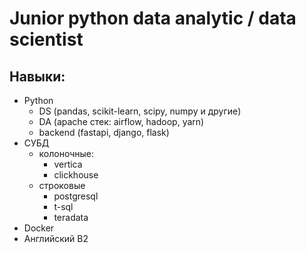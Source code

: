# Junior python data analytic / data scientist
## Навыки:
- Python 
   - DS (pandas, scikit-learn, scipy, numpy и другие)
   - DA (apache стек: airflow, hadoop, yarn)
   - backend (fastapi, django, flask)
- СУБД
  - колоночные:
     - vertica
     - clickhouse
  - строковые
     - postgresql
     - t-sql
     - teradata
- Docker
- Английский B2
